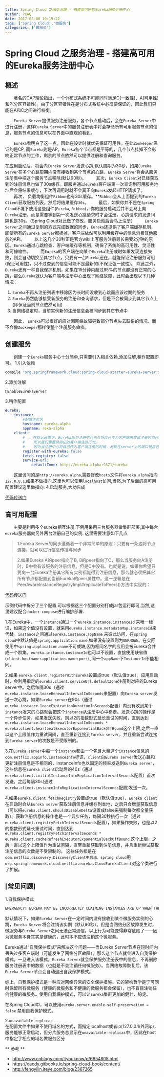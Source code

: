 ```yaml
---
title: Spring Cloud 之服务治理 - 搭建高可用的Eureka服务注册中心
author: PKAQ
date: 2017-08-06 10:19:22
tags: ['Spring Cloud','微服务']
categories: ['微服务']
---
```

# Spring Cloud 之服务治理 - 搭建高可用的Eureka服务注册中心

## 概述
　　著名的CAP理论指出，一个分布式系统不可能同时满足C(一致性)、A(可用性)和P(分区容错性)。由于分区容错性在是分布式系统中必须要保证的，因此我们只能在A和C之间进行权衡。

　　`Eureka Server`提供服务注册服务，各个节点启动后，会在`Eureka Server`中进行注册，这样`Eureka Server`中的服务注册表中将会存储所有可用服务节点的信息，服务节点的信息可以在界面中直观的看到。

　　`Eureka`看明白了这一点，因此在设计时就优先保证可用性。在此`Zookeeper`保证的是CP, 而`Eureka`则是AP。`Eureka`各个节点都是平等的，几个节点挂掉不会影响正常节点的工作，剩余的节点依然可以提供注册和查询服务。

<!-- more -->
在应用启动后，将会向`Eureka Server`发送心跳,默认周期为30秒，如果`Eureka Server`在多个心跳周期内没有接收到某个节点的心跳，`Eureka Server`将会从服务注册表中把这个服务节点移除(默认90秒)。
　　其次，`Eureka Client`对已经获取到的注册信息也做了30s缓存。即服务通过`eureka`客户端第一次查询到可用服务地址后会将结果缓存，下次再调用时就不会真正向`Eureka`发起HTTP请求了。
　　再次， 负载均衡组件`Ribbon`也有30s缓存。**`Ribbon`会从上面提到的`Eureka Client`获取服务列表，然后将结果缓存`30s`。
　　最后，如果你并不是在`Spring Cloud`环境下使用这些组件(`Eureka`, `Ribbon`)，你的服务启动后并不会马上向`Eureka`注册，而是需要等到第一次发送心跳请求时才会注册。心跳请求的发送间隔也是30s。（Spring Cloud对此做了修改，服务启动后会马上注册）
　　`Eureka Server`之间通过复制的方式完成数据的同步，`Eureka`还提供了客户端缓存机制，即使所有的`Eureka Server`都挂掉，客户端依然可以利用缓存中的信息消费其他服务的API。
　　以上这几个30秒正是官方wiki上写服务注册最长需要2分钟的原因。`Eureka`通过心跳检查、客户端缓存等机制，确保了系统的高可用性、灵活性和可伸缩性。
　　而`Eureka`的客户端在向某个`Eureka`注册或时如果发现连接失败，则会自动切换至其它节点，只要有一台`Eureka`还在，就能保证注册服务可用(保证可用性)，只不过查到的信息可能不是最新的(不保证强一致性)。
除此之外，`Eureka`还有一种自我保护机制，如果在15分钟内超过85%的节点都没有正常的心跳，那么`Eureka`就认为客户端与注册中心出现了网络故障，此时会出现以下几种情况：
1. `Eureka`不再从注册列表中移除因为长时间没收到心跳而应该过期的服务
2. `Eureka`仍然能够接受新服务的注册和查询请求，但是不会被同步到其它节点上(即保证当前节点依然可用)
3. 当网络稳定时，当前实例新的注册信息会被同步到其它节点中

　　因此， `Eureka`可以很好的应对因网络故障导致部分节点失去联系的情况，而不会像`Zookeeper`那样使整个注册服务瘫痪。

## 创建服务

　　创建一个`Eureka`服务中心十分简单,只需要引入相关依赖,添加注解,稍作配置即可。
1.引入依赖
```groovy
compile "org.springframework.cloud:spring-cloud-starter-eureka-server:${cloud_eureka}"
```
2.添加注解
```
@EnableEurekaServer
```
3.稍作配置
```yaml
eureka:
    instance:
        #配置主机名
        hostname: eureka.alpha
        appname: reka-alpha
    client:
        #  、在默认设置下，Eureka服务注册中心也会将自己作为客户端来尝试注册它自己，
        #    所以我们需要禁用它的客户端注册行为。
        #    因为当注册中心将自己作为客户端注册的时候，发现在server上的端口被自己占据了，然后就挂了
        register-with-eureka: false
        fetch-registry: false
        service-url:
            defaultZone: http://eureka.alpha:9871/eureka
```

　　这里访问的是`http://eureka.alpha`,需要修改`hosts`文件将`eureka.alpha`指向`127.0.0.1`,如果不做指向,这里也可以使用`localhost`访问,当然,为了后面的高可用配置建议这里做指向.
4.启动服务,大功告成

[代码传送门](https://github.com/pkaq/springcloud7/tree/master/cloud-eureka-server-simple)
    

## 高可用配置

　　主要是利用多个eureka相互注册,下例用采用三台服务器做集群部署,其中每台`eureka`服务器向另外两台注册自己的实例.
这里需要注意如下几点

> 1.Eureka Server的同步遵循着一个非常简单的原则：只要有一条边将节点连接，就可以进行信息传播与同步   

> 2.如果Eureka A的peer指向了B, B的peer指向了C，那么当服务向A注册时，B中会有该服务的注册信息，但是C中没有。也就是说，如果你希望只要向一台Eureka注册其它所有实例都能得到注册信息，那么就必须把其它所有节点都配置到当前Eureka的peer属性中。这一逻辑是在PeerAwareInstanceRegistryImpl#replicateToPeers()方法中实现的：

[代码传送门](https://github.com/pkaq/springcloud7/tree/master/cloud-eureka-server)
    
示例代码中拆分了三个配置,可以根据这三个配置分别打成jar包运行即可,当然,这里建议配合`docker-compose`进行编排部署.

1.在Eureka中，一个`instance`通过一个`eureka.instance.instanceId` 来唯一标识，如果这个值没有设置，就采用`eureka.instance.metadataMap.instanceId`来代替。`instance`之间通过`eureka.instance.appName` 来彼此访问，在`spring cloud`中默认值是`spring.application.name`,如果没有设置则为`UNKNOWN`。在实际使用中`spring.application.name`不可或缺,因为相同名字的应用会被Eureka合并成一个群集。`eureka.instance.instanceId`也可以不设置，直接使用缺省值(`client.hostname:application.name:port`)
,同一个`appName`下`InstanceId`不能相同。

2.如果 `eureka.client.registerWithEureka`设置成true（默认值true），应用启动时，会利用指定的`eureka.client.serviceUrl.defaultZone`注册到对应的Eureka server中。之后每隔30s（通过`eureka.instance.leaseRenewalIntervalInSeconds`来配置）向`Eureka server`发送一次心跳，如果`Eureka server`在90s（通过`eureka.instance.leaseExpirationDurationInSeconds`配置）内没有收到某个`instance`发来的心跳就会把这个`instance`从注册中心中移走。发送心跳的操作是一个异步任务，如果发送失败，则以2的指数形式延长重试的时间，直到达到`eureka.instance.leaseRenewalIntervalInSeconds * eureka.client.heartbeatExecutorExponentialBackOffBound`这个上限,之后一直以这个上限值作为重试间隔，直至重新连接到`Eureka server`，并且重新尝试连接到`Eureka server`的次数是不受限制的。

3.在`Eureka server`中每一个`instance`都由一个包含大量这个`instance`信息的`com.netflix.appinfo.InstanceInfo`标识，`client`向`Eureka server`发送心跳和更新注册信息是不相同的，InstanceInfo也以固定的频率发送到`Eureka server`，这些信息在`Eureka client`启动后的40s（通过`eureka.client.initialInstanceInfoReplicationIntervalSeconds`配置）首次发送，之后每隔30s(通过`eureka.client.instanceInfoReplicationIntervalSeconds`配置)发送一次。

4.如果`eureka.client.fetchRegistry`设置成true（默认值true），`Eureka client`在启动时会从`Eureka server`获取注册信息并缓存到本地，之后只会增量获取信息（可以把`eureka.client.shouldDisableDelta`设置成false来强制每次都全量获取）。获取注册信息的操作也是一个异步任务，每隔30秒执行一次（通过`eureka.client.registryFetchIntervalSeconds`配置），如果操作失败，也是以2的指数形式延长重试时间，直到达到`eureka.client.registryFetchIntervalSeconds * eureka.client.cacheRefreshExecutorExponentialBackOffBound` 这个上限，之后一直以这个上限值作为重试间隔，直至重新获取到注册信息，并且重新尝试获取注册信息的次数是不受限制的。
这些任务都是在`com.netflix.discovery.DiscoveryClient中启动，spring cloud`用`org.springframework.cloud.netflix.eureka.CloudEurekaClient`对这个类进行了扩展。

## [常见问题]

1.自我保护模式    
```cmd
EMERGENCY! EUREKA MAY BE INCORRECTLY CLAIMING INSTANCES ARE UP WHEN THEY'RE NOT. RENEWALS ARE LESSER THAN THRESHOLD AND HENCE THE INSTANCES ARE NOT BEING EXPIRED JUST TO BE SAFE.
```

默认情况下，如果`Eureka Server`在一定时间内没有接收到某个微服务实例的心跳，`Eureka Server`将会注销该实例（默认90秒）。但是当网络分区故障发生时，微服务与`Eureka Server`之间无法正常通信，以上行为可能变得非常危险了——因为微服务本身其实是健康的，此时本不应该注销这个微服务。

Eureka通过“自我保护模式”来解决这个问题——当Eureka Server节点在短时间内丢失过多客户端时（可能发生了网络分区故障），那么这个节点就会进入自我保护模式。一旦进入该模式，`Eureka Server`就会保护服务注册表中的信息，不再删除服务注册表中的数据（也就是不会注销任何微服务）。当网络故障恢复后，该`Eureka Server`节点会自动退出自我保护模式。

综上，自我保护模式是一种应对网络异常的安全保护措施。它的架构哲学是宁可同时保留所有微服务（健康的微服务和不健康的微服务都会保留），也不盲目注销任何健康的微服务。使用自我保护模式，可以让`Eureka`集群更加的健壮、稳定。

在Spring Cloud中，可以使用`eureka.server.enable-self-preservation = false` 禁用自我保护模式。


2.`unavailable-replicas`    
在配置文件中如果不使用域名的方式，而指定localhost或者ip(127.0.0.1/外网ip)，服务能够正常启动，但分片服务总显示在`unavailable-replicas`中，因此在host中指定了相应的域名做服务区分

** 参考 **
- http://www.cnblogs.com/ityouknow/p/6854805.html
- https://eacdy.gitbooks.io/spring-cloud-book/content/
- http://fengyilin.iteye.com/blog/2367265